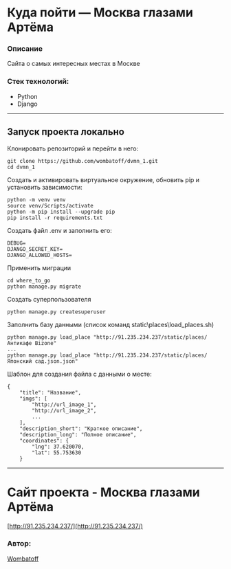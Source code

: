 
# Куда пойти — Москва глазами Артёма
### Описание
Сайта о самых интересных местах в Москве

### Стек технологий:
- Python
- Django
---


## Запуск проекта локально
Клонировать репозиторий и перейти в него:
```
git clone https://github.com/wombatoff/dvmn_1.git
cd dvmn_1
```

Создать и активировать виртуальное окружение, обновить pip и установить зависимости:
```
python -m venv venv
source venv/Scripts/activate
python -m pip install --upgrade pip
pip install -r requirements.txt
```

Создать файл .env и заполнить его:
```
DEBUG=
DJANGO_SECRET_KEY=
DJANGO_ALLOWED_HOSTS=
```

Применить миграции
```
cd where_to_go
python manage.py migrate
```

Создать суперпользователя
```
python manage.py createsuperuser
```


Заполнить базу данными (список команд static\places\load_places.sh)
```
python manage.py load_place "http://91.235.234.237/static/places/Антикафе Bizone"
...
python manage.py load_place "http://91.235.234.237/static/places/Японский сад.json.json"
```
Шаблон для создания файла с данными о месте:
```
{
    "title": "Название",
    "imgs": [
        "http://url_image_1",
        "http://url_image_2",
        ...
    ],
    "description_short": "Краткое описание",
    "description_long": "Полное описание",
    "coordinates": {
        "lng": 37.620070,
        "lat": 55.753630
    }
```
---
# Сайт проекта - Москва глазами Артёма

[http://91.235.234.237/](http://91.235.234.237/)


    


### Автор:

[Wombatoff](https://github.com/wombatoff/)